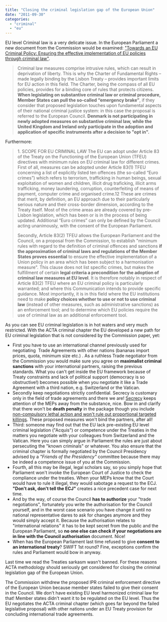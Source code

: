 ```yaml
---
title: "Closing the criminal legislation gap of the European Union"
date: "2011-09-30"
categories: 
  - "criminal"
  - "eu"
---
```


EU level Criminal law is a very delicate issue. In the European Parliament a new document from the Commission would be examined: ["Towards an EU Criminal Policy: Ensuring the effective implementation of EU policies through criminal law"](http://www.youtube.com/watch?v=ZUXYj9LbgBk&feature=related).

> Criminal law measures comprise intrusive rules, which can result in deprivation of liberty. This is why the Charter of Fundamental Rights – made legally binding by the Lisbon Treaty – provides important limits for EU action in this field. The Charter, being the compass of all EU policies, provides for a binding core of rules that protects citizens. **When legislating on substantive criminal law or criminal procedure, Member States can pull the so-called “emergency brake”**, if they consider that proposed legislation touches upon fundamental aspects of their national criminal justice system: in this case the proposal is referred to the European Council. **Denmark is not participating in newly adopted measures on substantive criminal law, while the United Kingdom and Ireland only participate in the adoption and application of specific instruments after a decision to "opt in".**

Furthermore:

> 1\. SCOPE FOR EU CRIMINAL LAW The EU can adopt under Article 83 of the Treaty on the Functioning of the European Union (TFEU) directives with minimum rules on EU criminal law for different crimes. First of all, measures can be adopted under Article 83(1) TFEU concerning a list of explicitly listed ten offences (the so-called “Euro crimes”) which refers to terrorism, trafficking in human beings, sexual exploitation of women and children, illicit drug traficking, illicit arms trafficking, money laundering, corruption, counterfeiting of means of payment, computer crime and organised crime.12 These are crimes that merit, by definition, an EU approach due to their particularly serious nature and their cross-border dimension, according to the Treaty itself. Most of the crime areas are already covered by pre-Lisbon legislation, which has been or is in the process of being updated. Additional “Euro crimes” can only be defined by the Council acting unanimously, with the consent of the European Parliament.
> 
> Secondly, Article 83(2) TFEU allows the European Parliament and the Council, on a proposal from the Commission, to establish "minimum rules with regard to the definition of criminal offences and sanctions **if the approximation of criminal laws and regulations of the Member States proves essential** to ensure the effective implementation of a Union policy in an area which has been subject to a harmonisation measure". This clause does not list specific crimes, but makes the fulfillment of certain **legal criteria a precondition for the adoption of criminal law measures at EU level**. It is therefore notably in respect of Article 83(2) TFEU where an EU criminal policy is particularly warranted; and where this Communication intends to provide specific guidance. Most importantly, it is in this field where the EU institutions need to make **policy choices whether to use or not to use criminal law** (instead of other measures, such as administrative sanctions) as an enforcement tool; and to determine which EU policies require the use of criminal law as an additional enforcement tool.

As you can see EU criminal legislation is in hot waters and very much restricted. With the ACTA criminal chapter the EU developed a new path for EU criminal legislation that is not considered by the Commission paper, yet:

- First you have to use an international channel previously used for  negotiating  Trade Agreements with other nations (bananas import prices, quota, minimum size etc.) . As a ruthless Trade negotiator from the Commission you would make sure you agree on **maximalist criminal sanctions** with your international partners, raising the previous standards. What you can't get inside the EU framework because of Treaty constraints and lack of political support (democracy is so obstructive!) becomes possible when you negotiate it like a Trade Agreement with a third nation, e.g. Switzerland or the Vatican.
- Secondly keep negotiations strictly confidential. Secrecy is customary only in the field of trade agreements and there we are! [Secrecy](http://www.youtube.com/watch?v=ZUXYj9LbgBk&feature=related) keeps attention of the MEPs away from the substance, nice. Bow in and clarify that there won't be **death penalty** in the package though you include [non-compulsory lethal action and won't rule out proportional targeted killings](http://www.youtube.com/watch?v=7MyYRaPvw4Y). These proposed measures won't bind the partners, after all!
- Third: someone may find out that the EU lack pre-existing EU level criminal legislation ("Acquis") or competence under the Treaties in the matters you negotiate with your colleagues from Switzerland and the Vatican. Here you can simply argue in Parliament the rules are just about persecuting the "known criminals" or whatever. You also ensure that the criminal chapter is formally negotiated by the Council Presidency advised by a _"Friends of the Presidency"_ committee because there may be indeed a competence issue of you at the Commission.
- Fourth, all this may be illegal, legal scholars say, so you simply hope that Parliament won't invoke the European Court of Justice to check the compliance under the treaties. When your MEPs know that the Court would have to rule it illegal, they would sabotage a request to the ECJ. **"Don't ask, don't tell the ECJ"** creates a nice precedent case for next time.
- And by the way, of course the Council **has to authorize** your "trade negotiations", fortunately you write the authorisation for the Council yourself, and in the worst case scenario you have change it until no national representative dares to ask for changes anymore and they would simply accept it. Because the authorisation relates to "international relations" it has to be kept secret from the public and the European Parliament, so **no one else can check if your negotiations are in line with the Council authorisation** document. Nice!
- When has the European Parliament last time refused to give **consent to an international treaty**? SWIFT 1st round? Fine, exceptions confirm the rules and Parliament would bow in anyway.

Last time we read the Treaties sarkasm wasn't banned. For these reasons ACTA methodology should seriously get considered for closing the criminal legislation gap of the European Union.

The Commission withdrew the proposed IPR criminal enforcement directive of the European Union because member states failed to give their consent in the Council. We don't have existing EU level harmonized criminal law for that! Member states didn't want it to be regulated on the EU level. Thus the EU negotiates the ACTA criminal chapter (which goes far beyond the failed legislative proposal) with other nations under an EU Treaty provision for concluding international trade agreements.
